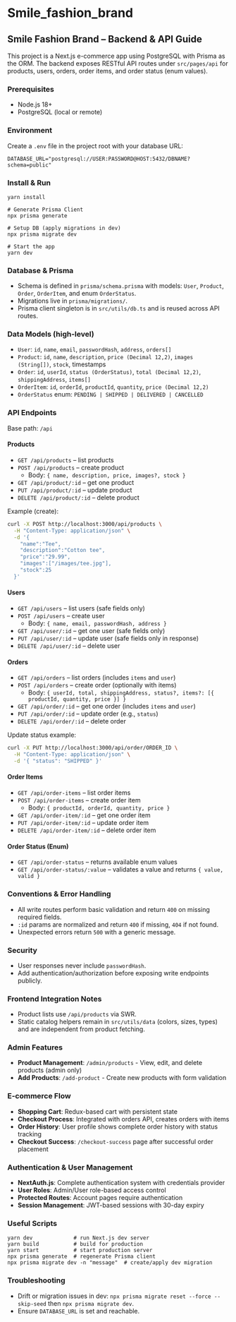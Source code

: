 # Smile_fashion_brand
## Smile Fashion Brand – Backend & API Guide

This project is a Next.js e-commerce app using PostgreSQL with Prisma as the ORM. The backend exposes RESTful API routes under `src/pages/api` for products, users, orders, order items, and order status (enum values).

### Prerequisites
- Node.js 18+
- PostgreSQL (local or remote)

### Environment
Create a `.env` file in the project root with your database URL:
```
DATABASE_URL="postgresql://USER:PASSWORD@HOST:5432/DBNAME?schema=public"
```

### Install & Run
```
yarn install

# Generate Prisma Client
npx prisma generate

# Setup DB (apply migrations in dev)
npx prisma migrate dev

# Start the app
yarn dev
```

### Database & Prisma
- Schema is defined in `prisma/schema.prisma` with models: `User`, `Product`, `Order`, `OrderItem`, and enum `OrderStatus`.
- Migrations live in `prisma/migrations/`.
- Prisma client singleton is in `src/utils/db.ts` and is reused across API routes.

### Data Models (high-level)
- `User`: `id`, `name`, `email`, `passwordHash`, `address`, `orders[]`
- `Product`: `id`, `name`, `description`, `price (Decimal 12,2)`, `images (String[])`, `stock`, timestamps
- `Order`: `id`, `userId`, `status (OrderStatus)`, `total (Decimal 12,2)`, `shippingAddress`, `items[]`
- `OrderItem`: `id`, `orderId`, `productId`, `quantity`, `price (Decimal 12,2)`
- `OrderStatus` enum: `PENDING | SHIPPED | DELIVERED | CANCELLED`

### API Endpoints
Base path: `/api`

#### Products
- `GET /api/products` – list products
- `POST /api/products` – create product
  - Body: `{ name, description, price, images?, stock }`
- `GET /api/product/:id` – get one product
- `PUT /api/product/:id` – update product
- `DELETE /api/product/:id` – delete product

Example (create):
```bash
curl -X POST http://localhost:3000/api/products \
  -H "Content-Type: application/json" \
  -d '{
    "name":"Tee",
    "description":"Cotton tee",
    "price":"29.99",
    "images":["/images/tee.jpg"],
    "stock":25
  }'
```

#### Users
- `GET /api/users` – list users (safe fields only)
- `POST /api/users` – create user
  - Body: `{ name, email, passwordHash, address }`
- `GET /api/user/:id` – get one user (safe fields only)
- `PUT /api/user/:id` – update user (safe fields only in response)
- `DELETE /api/user/:id` – delete user

#### Orders
- `GET /api/orders` – list orders (includes `items` and `user`)
- `POST /api/orders` – create order (optionally with items)
  - Body: `{ userId, total, shippingAddress, status?, items?: [{ productId, quantity, price }] }`
- `GET /api/order/:id` – get one order (includes `items` and `user`)
- `PUT /api/order/:id` – update order (e.g., `status`)
- `DELETE /api/order/:id` – delete order

Update status example:
```bash
curl -X PUT http://localhost:3000/api/order/ORDER_ID \
  -H "Content-Type: application/json" \
  -d '{ "status": "SHIPPED" }'
```

#### Order Items
- `GET /api/order-items` – list order items
- `POST /api/order-items` – create order item
  - Body: `{ productId, orderId, quantity, price }`
- `GET /api/order-item/:id` – get one order item
- `PUT /api/order-item/:id` – update order item
- `DELETE /api/order-item/:id` – delete order item

#### Order Status (Enum)
- `GET /api/order-status` – returns available enum values
- `GET /api/order-status/:value` – validates a value and returns `{ value, valid }`

### Conventions & Error Handling
- All write routes perform basic validation and return `400` on missing required fields.
- `:id` params are normalized and return `400` if missing, `404` if not found.
- Unexpected errors return `500` with a generic message.

### Security
- User responses never include `passwordHash`.
- Add authentication/authorization before exposing write endpoints publicly.

### Frontend Integration Notes
- Product lists use `/api/products` via SWR.
- Static catalog helpers remain in `src/utils/data` (colors, sizes, types) and are independent from product fetching.

### Admin Features
- **Product Management**: `/admin/products` - View, edit, and delete products (admin only)
- **Add Products**: `/add-product` - Create new products with form validation

### E-commerce Flow
- **Shopping Cart**: Redux-based cart with persistent state
- **Checkout Process**: Integrated with orders API, creates orders with items
- **Order History**: User profile shows complete order history with status tracking
- **Checkout Success**: `/checkout-success` page after successful order placement

### Authentication & User Management
- **NextAuth.js**: Complete authentication system with credentials provider
- **User Roles**: Admin/User role-based access control
- **Protected Routes**: Account pages require authentication
- **Session Management**: JWT-based sessions with 30-day expiry

### Useful Scripts
```
yarn dev             # run Next.js dev server
yarn build           # build for production
yarn start           # start production server
npx prisma generate  # regenerate Prisma client
npx prisma migrate dev -n "message"  # create/apply dev migration
```

### Troubleshooting
- Drift or migration issues in dev: `npx prisma migrate reset --force --skip-seed` then `npx prisma migrate dev`.
- Ensure `DATABASE_URL` is set and reachable.

